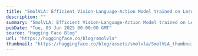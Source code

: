 ```yaml
---
title: "SmolVLA: Efficient Vision-Language-Action Model trained on Lerobot Community Data"
description: ""
summary: "SmolVLA: Efficient Vision-Language-Action Model trained on Lerobot Community Data 🧭TL;DR Today, we i..."
pubDate: "Tue, 03 Jun 2025 00:00:00 GMT"
source: "Hugging Face Blog"
url: "https://huggingface.co/blog/smolvla"
thumbnail: "https://huggingface.co/blog/assets/smolvla/SmolVLA_thumbnail.png"
---
```


